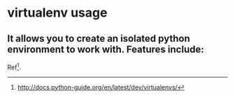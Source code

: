 # virtualenv usage

It allows you to create an isolated python environment
to work with. Features include:
- 

Ref[^1].

[^1]: http://docs.python-guide.org/en/latest/dev/virtualenvs/
